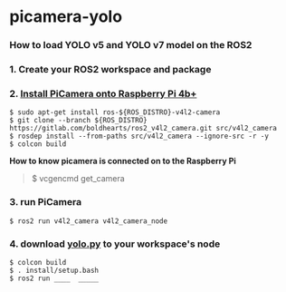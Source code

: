 # picamera-yolo

### How to load YOLO v5 and YOLO v7 model on the ROS2

### 1. Create your ROS2 workspace and package 

### 2. [Install PiCamera onto Raspberry Pi 4b+](https://index.ros.org/r/v4l2_camera/)
    $ sudo apt-get install ros-${ROS_DISTRO}-v4l2-camera
    $ git clone --branch ${ROS_DISTRO} https://gitlab.com/boldhearts/ros2_v4l2_camera.git src/v4l2_camera
    $ rosdep install --from-paths src/v4l2_camera --ignore-src -r -y
    $ colcon build

**How to know picamera is connected on to the Raspberry Pi** 
    
>$ vcgencmd get_camera
    
### 3. run PiCamera
    $ ros2 run v4l2_camera v4l2_camera_node

### 4. download [yolo.py]() to your workspace's node
    $ colcon build
    $ . install/setup.bash
    $ ros2 run ____  _____
